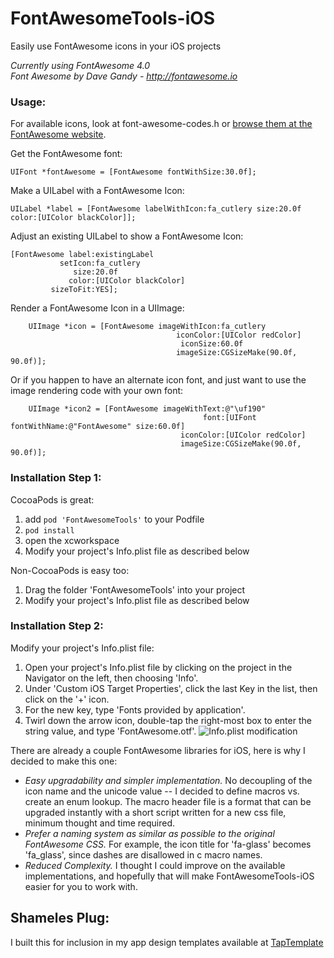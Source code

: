 # FontAwesomeTools-iOS
Easily use FontAwesome icons in your iOS projects

*Currently using FontAwesome 4.0*  
*Font Awesome by Dave Gandy - http://fontawesome.io*

### Usage:

For available icons, look at font-awesome-codes.h or [browse them at the FontAwesome website](http://fortawesome.github.io/Font-Awesome/icons/).

Get the FontAwesome font:

    UIFont *fontAwesome = [FontAwesome fontWithSize:30.0f];

Make a UILabel with a FontAwesome Icon:

    UILabel *label = [FontAwesome labelWithIcon:fa_cutlery size:20.0f color:[UIColor blackColor]];

Adjust an existing UILabel to show a FontAwesome Icon:
	
	[FontAwesome label:existingLabel
      		   setIcon:fa_cutlery
         		  size:20.0f
        		 color:[UIColor blackColor]
    		 sizeToFit:YES];

Render a FontAwesome Icon in a UIImage:

        UIImage *icon = [FontAwesome imageWithIcon:fa_cutlery 
                                         iconColor:[UIColor redColor] 
                                          iconSize:60.0f 
                                         imageSize:CGSizeMake(90.0f, 90.0f)];

Or if you happen to have an alternate icon font, and just want to use the image rendering code with your own font:

        UIImage *icon2 = [FontAwesome imageWithText:@"\uf190"
                                               font:[UIFont fontWithName:@"FontAwesome" size:60.0f]
                                          iconColor:[UIColor redColor]
                                          imageSize:CGSizeMake(90.0f, 90.0f)];


### Installation Step 1:

CocoaPods is great:

1. add `pod 'FontAwesomeTools'` to your Podfile
2. `pod install`
3. open the xcworkspace
4. Modify your project's Info.plist file as described below

Non-CocoaPods is easy too:

1. Drag the folder 'FontAwesomeTools' into your project
2. Modify your project's Info.plist file as described below

### Installation Step 2:

Modify your project's Info.plist file:

1. Open your project's Info.plist file by clicking on the project in the Navigator on the left, then choosing 'Info'.
2. Under 'Custom iOS Target Properties', click the last Key in the list, then click on the '+' icon.
3. For the new key, type 'Fonts provided by application'.
4. Twirl down the arrow icon, double-tap the right-most box to enter the string value, and type 'FontAwesome.otf'.
![Info.plist modification](https://raw.github.com/sweetmandm/FontAwesomeTools-iOS/master/Example/img/install-instructions.png)

There are already a couple FontAwesome libraries for iOS, here is why I decided to make this one:

- *Easy upgradability and simpler implementation.* No decoupling of the icon name and the unicode value -- I decided to define macros vs. create an enum lookup. The macro header file is a format that can be upgraded instantly with a short script written for a new css file, minimum thought and time required.
- *Prefer a naming system as similar as possible to the original FontAwesome CSS.* For example, the icon title for 'fa-glass' becomes 'fa_glass', since dashes are disallowed in c macro names.
- *Reduced Complexity.* I thought I could improve on the available implementations, and hopefully that will make FontAwesomeTools-iOS easier for you to work with.

## Shameles Plug:
I built this for inclusion in my app design templates available at [TapTemplate](http://www.taptemplate.com)

